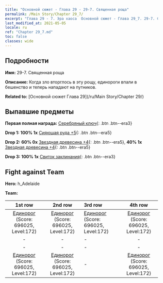 ```yaml
---
title: "Основной сюжет - Глава 29 - 29-7. Священная роща"
permalink: /Main Story/Chapter 29_7/
excerpt: "Глава 29 - 7. Эра хаоса  Основной сюжет - Глава 29_7. 29-7. Священная роща"
last_modified_at: 2021-05-05
locale: ru
ref: "Chapter 29_7.md"
toc: false
classes: wide
---
```


## Подробности

 **Имя:** 29-7. Священная роща

 **Описание:** Когда зло вторглось в эту рощу, единороги впали в бешенство и теперь нападают на путников.

 **Related to:** [Основной сюжет Глава 29](/ru/Main Story/Chapter 29/)

## Выпавшие предметы

 **Первая полная награда:** [Серебряный ключ](/ItemsRU/con_693/){: .btn .btn--era3}

 **Drop 1:** **100% 1x** [Сияющая руда +5](/ItemsRU/mat_96/){: .btn .btn--era5}

 **Drop 2:** **60% 0x** [Звездная древесина +4](/ItemsRU/mat_90/){: .btn .btn--era5}, **40% 1x** [Звездная древесина +4](/ItemsRU/mat_90/){: .btn .btn--era5}

 **Drop 3:** **100% 1x** [Свиток заклинания](/ItemsRU/con_694/){: .btn .btn--era3}


## Fight against Team
 **Hero:** h_Adelaide

 **Team:**


  | 1st row | 2nd row | 3rd row | 4th row |
  |:----:|:----:|:----|:----:|
  | [Единорог](/ru/units/Unicorn/) (Score: 696025, Level:172)  | [Единорог](/ru/units/Unicorn/) (Score: 696025, Level:172)  | [Единорог](/ru/units/Unicorn/) (Score: 696025, Level:172)  | [Единорог](/ru/units/Unicorn/) (Score: 696025, Level:172)  |
  | - | - | - | - |
  | - | - | - | - |
  | [Единорог](/ru/units/Unicorn/) (Score: 696025, Level:172)  | [Единорог](/ru/units/Unicorn/) (Score: 696025, Level:172)  | - | [Единорог](/ru/units/Unicorn/) (Score: 696025, Level:172)  |


